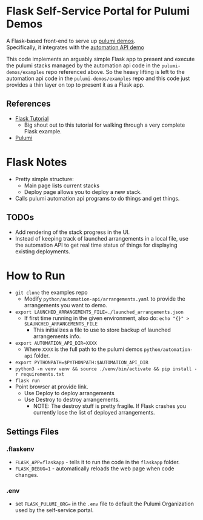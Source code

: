 # Flask Self-Service Portal for Pulumi Demos
A Flask-based front-end to serve up [pulumi demos](https://github.com/pulumi-demos/examples).  
Specifically, it integrates with the [automation API demo](https://github.com/pulumi-demos/examples/tree/main/python/automation-api)

This code implements an arguably simple Flask app to present and execute the pulumi stacks managed by the automation api code in the `pulumi-demos/examples` repo referenced above.
So the heavy lifting is left to the automation api code in the `pulumi-demos/examples` repo and this code just provides a thin layer on top to present it as a Flask app.

## References
* [Flask Tutorial](https://blog.miguelgrinberg.com/post/the-flask-mega-tutorial-part-i-hello-world)
  * Big shout out to this tutorial for walking through a very complete Flask example.
* [Pulumi](https://pulumi.com)

# Flask Notes
* Pretty simple structure:
  * Main page lists current stacks
  * Deploy page allows you to deploy a new stack.
* Calls pulumi automation api programs to do things and get things.

## TODOs
* Add rendering of the stack progress in the UI.
* Instead of keeping track of launched arrangements in a local file, use the automation API to get real time status of things for displaying existing deployments.


# How to Run
* `git clone` the examples repo
  * Modify `python/automation-api/arrangements.yaml` to provide the arrangements you want to demo.
* `export LAUNCHED_ARRANGEMENTS_FILE=./launched_arrangements.json` 
  * If first time running in the given environment, also do: `echo "{}" > $LAUNCHED_ARRANGEMENTS_FILE`
    * This initializes a file to use to store backup of launched arrangements info.
* `export AUTOMATION_API_DIR=XXXX`
  * Where `XXXX` is the full path to the pulumi demos `python/automation-api` folder.
* `export PYTHONPATH=$PYTHONPATH:$AUTOMATION_API_DIR`
* `python3 -m venv venv && source ./venv/bin/activate && pip install -r requirements.txt`
* `flask run`
* Point browser at provide link.
  * Use Deploy to deploy arrangements
  * Use Destroy to destroy arrangements.
    * NOTE: The destroy stuff is pretty fragile. If Flask crashes you currently lose the list of deployed arrangements.

## Settings Files
### .flaskenv  
* `FLASK_APP=flaskapp` - tells it to run the code in the `flaskapp` folder.
* `FLASK_DEBUG=1` - automatically reloads the web page when code changes.

### .env
* set `FLASK_PULUMI_ORG=` in the `.env` file to default the Pulumi Organization used by the self-service portal.
